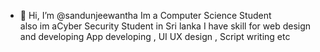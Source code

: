 - 👋 Hi, I’m @sandunjeewantha
Im a Computer Science Student  
also im aCyber Security Student in Sri lanka
I have skill for web design and developing 
App developing , UI UX design , Script writing etc


